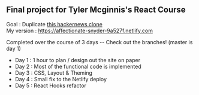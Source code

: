 Final project for Tyler Mcginnis's React Course
-- 
Goal : Duplicate [this hackernews clone](https://competent-tesla-bf9dde.netlify.com)  
My version : https://affectionate-snyder-9a527f.netlify.com

Completed over the course of 3 days -- Check out the branches! (master is day 1)

- Day 1 : 1 hour to plan / design out the site on paper
- Day 2 : Most of the functional code is implemented
- Day 3 : CSS, Layout & Theming
- Day 4 : Small fix to the Netlify deploy
- Day 5 : React Hooks refactor
